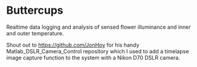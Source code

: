 # Buttercups
Realtime data logging and analysis of sensed flower illuminance and inner and outer temperature.

Shout out to https://github.com/JonHoy for his handy Matlab_DSLR_Camera_Control repository which I used to add a timelapse image capture function to the system with a Nikon D70 DSLR camera.

